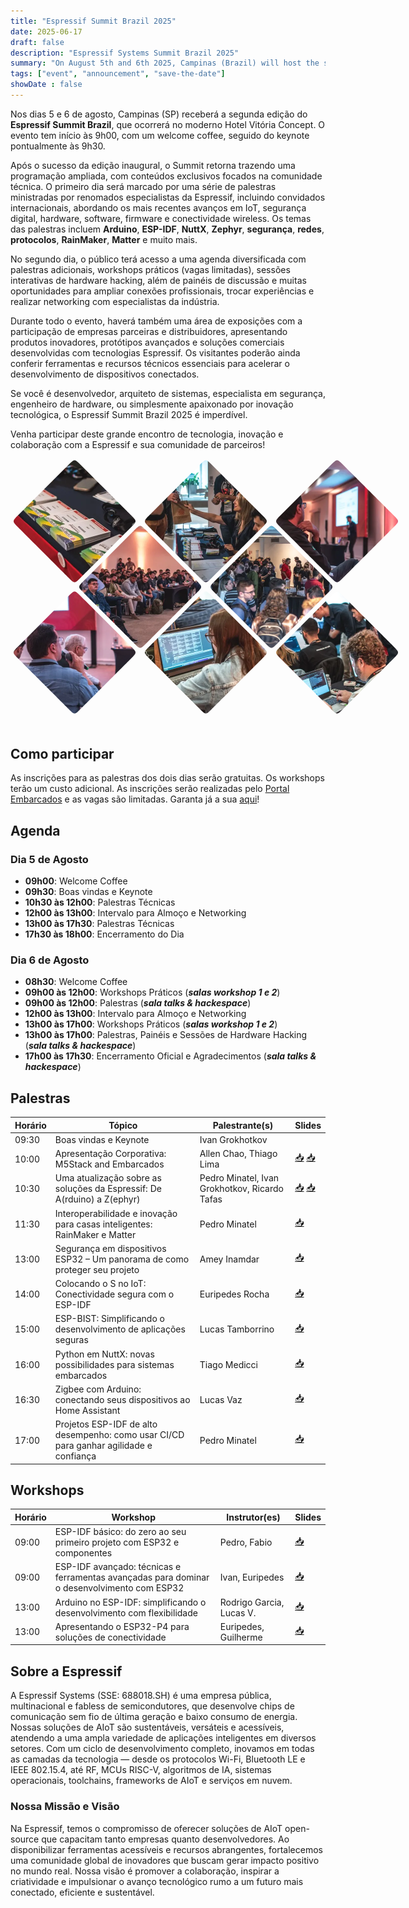 ```yaml
---
title: "Espressif Summit Brazil 2025"
date: 2025-06-17
draft: false
description: "Espressif Systems Summit Brazil 2025"
summary: "On August 5th and 6th 2025, Campinas (Brazil) will host the second edition of the Espressif Summit Brazil, featuring talks, workshops, and exhibitions focused on IoT, digital security, hardware, software, and connectivity."
tags: ["event", "announcement", "save-the-date"]
showDate : false
---
```


Nos dias 5 e 6 de agosto, Campinas (SP) receberá a segunda edição do **Espressif Summit Brazil**, que ocorrerá no moderno Hotel Vitória Concept. O evento tem início às 9h00, com um welcome coffee, seguido do keynote pontualmente às 9h30.

Após o sucesso da edição inaugural, o Summit retorna trazendo uma programação ampliada, com conteúdos exclusivos focados na comunidade técnica. O primeiro dia será marcado por uma série de palestras ministradas por renomados especialistas da Espressif, incluindo convidados internacionais, abordando os mais recentes avanços em IoT, segurança digital, hardware, software, firmware e conectividade wireless. Os temas das palestras incluem **Arduino**, **ESP-IDF**, **NuttX**, **Zephyr**, **segurança**, **redes**, **protocolos**, **RainMaker**, **Matter** e muito mais.

No segundo dia, o público terá acesso a uma agenda diversificada com palestras adicionais, workshops práticos (vagas limitadas), sessões interativas de hardware hacking, além de painéis de discussão e muitas oportunidades para ampliar conexões profissionais, trocar experiências e realizar networking com especialistas da indústria.

Durante todo o evento, haverá também uma área de exposições com a participação de empresas parceiras e distribuidores, apresentando produtos inovadores, protótipos avançados e soluções comerciais desenvolvidas com tecnologias Espressif. Os visitantes poderão ainda conferir ferramentas e recursos técnicos essenciais para acelerar o desenvolvimento de dispositivos conectados.

Se você é desenvolvedor, arquiteto de sistemas, especialista em segurança, engenheiro de hardware, ou simplesmente apaixonado por inovação tecnológica, o Espressif Summit Brazil 2025 é imperdível.

Venha participar deste grande encontro de tecnologia, inovação e colaboração com a Espressif e sua comunidade de parceiros!

<article class="gallery">
    <img src="img/esp-esb-001.webp" />
    <img src="img/esp-esb-002.webp" />
    <img src="img/esp-esb-003.webp" />
    <img src="img/esp-esb-004.webp" />
    <img src="img/esp-esb-005.webp" />
    <img src="img/esp-esb-006.webp" />
    <img src="img/esp-esb-007.webp" />
    <img src="img/esp-esb-008.webp" />
</article>

## Como participar

As inscrições para as palestras dos dois dias serão gratuitas. Os workshops terão um custo adicional. As inscrições serão realizadas pelo [Portal Embarcados](https://embarcados.com.br/) e as vagas são limitadas. Garanta já a sua [aqui](https://embarcados.com.br/espressif-summit-brasil-2025/)!

## Agenda

### Dia 5 de Agosto

- **09h00**: Welcome Coffee
- **09h30**: Boas vindas e Keynote
- **10h30 às 12h00**: Palestras Técnicas
- **12h00 às 13h00**: Intervalo para Almoço e Networking
- **13h00 às 17h30**:  Palestras Técnicas
- **17h30 às 18h00**: Encerramento do Dia

### Dia 6 de Agosto

- **08h30**: Welcome Coffee
- **09h00 às 12h00**: Workshops Práticos (***salas workshop 1 e 2***)
- **09h00 às 12h00**: Palestras (***sala talks & hackespace***)
- **12h00 às 13h00**: Intervalo para Almoço e Networking
- **13h00 às 17h00**: Workshops Práticos (***salas workshop 1 e 2***)
- **13h00 às 17h00**: Palestras, Painéis e Sessões de Hardware Hacking (***sala talks & hackespace***)
- **17h00 às 17h30**: Encerramento Oficial e Agradecimentos (***sala talks & hackespace***)

## Palestras

| Horário | Tópico                                                                                 | Palestrante(s)                                   | Slides  |
|---------|----------------------------------------------------------------------------------------|--------------------------------------------------|---------|
| 09:30   | Boas vindas e Keynote                                                                  | Ivan Grokhotkov                                  |         |
| 10:00   | Apresentação Corporativa: M5Stack and Embarcados                                       | Allen Chao, Thiago Lima                          | [📥](https://dl.espressif.com/public/10-00-Allen-Chao-M5Stack-Corporate-Overview.pdf) [📥](https://dl.espressif.com/public/10-00-Thiago-Lima-Embarcados-Corporate-Overview.pdf) |
| 10:30   | Uma atualização sobre as soluções da Espressif: De A(rduino) a Z(ephyr)                | Pedro Minatel, Ivan Grokhotkov, Ricardo Tafas    | [📥](https://dl.espressif.com/public/10-30-Ricardo-Tafas-A-to-Z.pdf) [📥](https://dl.espressif.com/public/10-30-Ivan-Grokhotkov-A-to-Z.pdf) |
| 11:30   | Interoperabilidade e inovação para casas inteligentes: RainMaker e Matter              | Pedro Minatel                                    | [📥](https://dl.espressif.com/public/11-30-Pedro%20Minatel-Interoperabilityand-Innovation-for-Smart-Homes-Exploring-RainMaker-and-Matter.pdf) |
| 13:00   | Segurança em dispositivos ESP32 – Um panorama de como proteger seu projeto             | Amey Inamdar                                     | [📥](https://dl.espressif.com/public/13-00-Amey-Inamdar-Security-in-ESP32-Devices-An-Overview-of-How-to-Protect-Your-Project.pdf) |
| 14:00   | Colocando o S no IoT: Conectividade segura com o ESP-IDF                               | Euripedes Rocha                                  | [📥](https://dl.espressif.com/public/14-00-Euripedes-Rocha-Putting-the-S-in-IoT-Secure-Connectivity-with-ESP-IDF.pdf) |
| 15:00   | ESP-BIST: Simplificando o desenvolvimento de aplicações seguras                        | Lucas Tamborrino                                 | [📥](https://dl.espressif.com/public/15-00-Lucas-Tamborrino-ESP-BIST-Simplifying-the-Development-of-Secure-Applications.pdf) |
| 16:00   | Python em NuttX: novas possibilidades para sistemas embarcados                         | Tiago Medicci                                    | [📥](https://dl.espressif.com/public/16-00-Tiago-Medicci-Python-on-NuttX-New-Possibilities-for-Embedded-Systems.pdf) |
| 16:30   | Zigbee com Arduino: conectando seus dispositivos ao Home Assistant                     | Lucas Vaz                                        | [📥](https://dl.espressif.com/public/16-30-Lucas-Vaz-Zigbee-with-Arduino-Connecting-Your-Devices-to-Home-Assistant.pdf) |
| 17:00   | Projetos ESP-IDF de alto desempenho: como usar CI/CD para ganhar agilidade e confiança | Pedro Minatel                                    | [📥](https://dl.espressif.com/public/17-00-Pedro-Minatel-High-Performance-ESP-IDF-Projects-How-to-Use-CI-CD-to-Gain-Agility-and-Confidence.pdf) |

## Workshops

| Horário | Workshop                                                                                    | Instrutor(es)             | Slides                                                            |
|---------|---------------------------------------------------------------------------------------------|---------------------------|-------------------------------------------------------------------|
| 09:00   | ESP-IDF básico: do zero ao seu primeiro projeto com ESP32 e componentes                     | Pedro, Fabio              | [📥](https://developer.espressif.com/workshops/esp-idf-basic/)    |
| 09:00   | ESP-IDF avançado: técnicas e ferramentas avançadas para dominar o desenvolvimento com ESP32 | Ivan, Euripedes           | [📥](https://developer.espressif.com/workshops/esp-idf-advanced/) |
| 13:00   | Arduino no ESP-IDF: simplificando o desenvolvimento com flexibilidade                       | Rodrigo Garcia, Lucas V.  | [📥](https://github.com/SuGlider/Espressif_Brazil_Summit_2025)    |
| 13:00   | Apresentando o ESP32-P4 para soluções de conectividade                                      | Euripedes, Guilherme      | [📥](https://dl.espressif.com/public/p4-slides-export.pdf)        |

## Sobre a Espressif

A Espressif Systems (SSE: 688018.SH) é uma empresa pública, multinacional e fabless de semicondutores, que desenvolve chips de comunicação sem fio de última geração e baixo consumo de energia. Nossas soluções de AIoT são sustentáveis, versáteis e acessíveis, atendendo a uma ampla variedade de aplicações inteligentes em diversos setores. Com um ciclo de desenvolvimento completo, inovamos em todas as camadas da tecnologia — desde os protocolos Wi-Fi, Bluetooth LE e IEEE 802.15.4, até RF, MCUs RISC-V, algoritmos de IA, sistemas operacionais, toolchains, frameworks de AIoT e serviços em nuvem.

### Nossa Missão e Visão

Na Espressif, temos o compromisso de oferecer soluções de AIoT open-source que capacitam tanto empresas quanto desenvolvedores. Ao disponibilizar ferramentas acessíveis e recursos abrangentes, fortalecemos uma comunidade global de inovadores que buscam gerar impacto positivo no mundo real. Nossa visão é promover a colaboração, inspirar a criatividade e impulsionar o avanço tecnológico rumo a um futuro mais conectado, eficiente e sustentável.

<style>
.gallery {
  --size: 100px;
  display: grid;
  grid-template-columns: repeat(6, var(--size));
  grid-auto-rows: var(--size);
  margin-bottom: calc(var(--size) * 1.5);
  place-items: start center;
  gap: 5px;

  &:has(:hover) img:not(:hover),
  &:has(:focus) img:not(:focus){
    filter: brightness(0.5) contrast(0.5);
  }

  & img {
    object-fit: cover;
    width: calc(var(--size) * 2);
    height: calc(var(--size) * 2);
    clip-path: path("M90,10 C100,0 100,0 110,10 190,90 190,90 190,90 200,100 200,100 190,110 190,110 110,190 110,190 100,200 100,200 90,190 90,190 10,110 10,110 0,100 0,100 10,90Z");
    transition: clip-path 0.25s, filter 0.75s;
    grid-column: auto / span 2;
    border-radius: 5px;

    &:nth-child(5n - 1) {
      grid-column: 2 / span 2
    }

    &:hover,
    &:focus {
      clip-path: path("M0,0 C0,0 200,0 200,0 200,0 200,100 200,100 200,100 200,200 200,200 200,200 100,200 100,200 100,200 100,200 0,200 0,200 0,100 0,100 0,100 0,100 0,100Z");
      z-index: 1;
      transition: clip-path 0.25s, filter 0.25s;
    }

    &:focus {
      outline: 1px dashed black;
      outline-offset: -5px;
    }
  }
}
</style>
